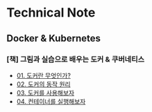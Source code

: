 # Technical Note

## Docker & Kubernetes

### [책] 그림과 실습으로 배우는 도커 & 쿠버네티스
- [01. 도커란 무엇인가?](./docker&k8s/chapter01.md)
- [02. 도커의 동작 원리](./docker&k8s/chapter02.md)
- [03. 도커를 사용해보자](./docker&k8s/chapter03.md)
- [04. 컨테이너를 실행해보자](./docker&k8s/chapter04.md)
